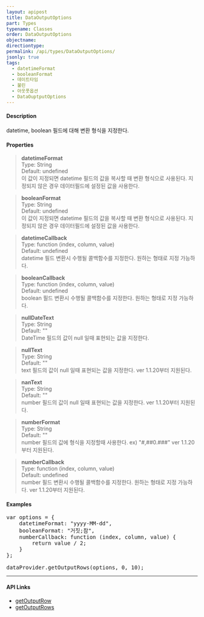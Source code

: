 ```yaml
---
layout: apipost
title: DataOutputOptions
part: Types
typename: Classes
order: DataOutputOptions
objectname: 
directiontype: 
permalink: /api/types/DataOutputOptions/
jsonly: true
tags:
  - datetimeFormat
  - booleanFormat
  - 데이트타임
  - 불린
  - 아웃풋옵션
  - DataOuptputOptions
---
```


#### Description

 datetime, boolean 필드에 대해 변환 형식을 지정한다.

#### Properties

> **datetimeFormat**  
> Type: String  
> Default: undefined  
> 이 값이 지정되면 datetime 필드의 값을 복사할 때 변환 형식으로 사용된다. 지정되지 않은 경우 데이터필드에 설정된 값을 사용한다.  

> **booleanFormat**  
> Type: String  
> Default: undefined  
> 이 값이 지정되면 datetime 필드의 값을 복사할 때 변환 형식으로 사용된다. 지정되지 않은 경우 데이터필드에 설정된 값을 사용한다.  

> **datetimeCallback**   
> Type: function (index, column, value)   
> Default: undefined   
> datetime 필드 변환시 수행될 콜백함수를 지정한다. 원하는 형태로 지정 가능하다.   

> **booleanCallback**   
> Type: function (index, column, value)   
> Default: undefined   
> boolean 필드 변환시 수행될 콜백함수를 지정한다. 원하는 형태로 지정 가능하다.   

> **nullDateText**  
> Type: String  
> Default: ""  
> DateTime 필드의 값이 null 일때 표현되는 값을 지정한다. 

> **nullText**  
> Type: String  
> Default: ""  
> text 필드의 값이 null 일때 표현되는 값을 지정한다. 
> ver 1.1.20부터 지원된다.

> **nanText**  
> Type: String  
> Default: ""  
> number 필드의 값이 null 일때 표현되는 값을 지정한다. 
> ver 1.1.20부터 지원된다.

> **numberFormat**  
> Type: String  
> Default: ""  
> number 필드의 값에 형식을 지정할때 사용한다. 
> ex) "#,##0.###" 
> ver 1.1.20부터 지원된다.

> **numberCallback**  
> Type: function (index, column, value)  
> Default: undefined  
> number 필드 변환시 수행될 콜백함수를 지정한다. 원하는 형태로 지정 가능하다. 
> ver 1.1.20부터 지원된다.

#### Examples   

<pre class="prettyprint">
var options = {
	datetimeFormat: "yyyy-MM-dd",
	booleanFormat: "거짓;참",
	numberCallback: function (index, column, value) {
	    return value / 2;
	}
};

dataProvider.getOutputRows(options, 0, 10);	
</pre>

---

#### API Links

* [getOutputRow](/api/LocalDataProvider/getOutputRow/)     
* [getOutputRows](/api/LocalDataProvider/getOutputRows/)     

